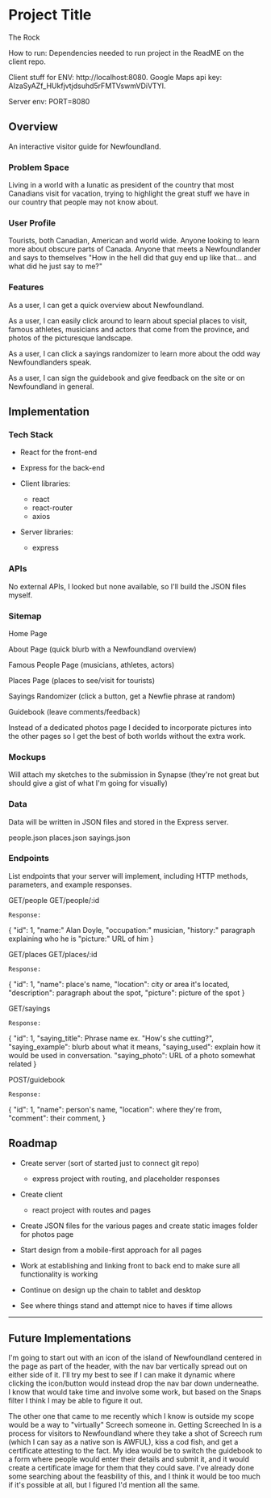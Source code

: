 # Project Title

The Rock 

How to run: Dependencies needed to run project in the ReadME on the client repo. 

Client stuff for ENV: http://localhost:8080. Google Maps api key: AIzaSyAZf_HUkfjvtjdsuhd5rFMTVswmVDiVTYI. 

Server env: PORT=8080

## Overview

An interactive visitor guide for Newfoundland.

### Problem Space

Living in a world with a lunatic as president of the country that most Canadians visit for vacation, trying to highlight the great stuff we have in our country that people may not know about.

### User Profile

Tourists, both Canadian, American and world wide. Anyone looking to learn more about obscure parts of Canada. Anyone that meets a Newfoundlander and says to themselves "How in the hell did that guy end up like that... and what did he just say to me?"

### Features

As a user, I can get a quick overview about Newfoundland.

As a user, I can easily click around to learn about special places to visit, famous athletes, musicians and actors that come from the province, and photos of the picturesque landscape.

As a user, I can click a sayings randomizer to learn more about the odd way Newfoundlanders speak.

As a user, I can sign the guidebook and give feedback on the site or on Newfoundland in general.

## Implementation

### Tech Stack

- React for the front-end
- Express for the back-end 

- Client libraries: 
    - react
    - react-router
    - axios
- Server libraries:
    - express

### APIs

No external APIs, I looked but none available, so I'll build the JSON files myself.

### Sitemap

Home Page 

About Page (quick blurb with a Newfoundland overview)

Famous People Page (musicians, athletes, actors)

Places Page (places to see/visit for tourists)

Sayings Randomizer (click a button, get a Newfie phrase at random)

Guidebook (leave comments/feedback)

Instead of a dedicated photos page I decided to incorporate pictures into the other pages so I get the best of both worlds without the extra work.

### Mockups

Will attach my sketches to the submission in Synapse (they're not great but should give a gist of what I'm going for visually)

### Data

Data will be written in JSON files and stored in the Express server.

people.json
places.json
sayings.json

### Endpoints

List endpoints that your server will implement, including HTTP methods, parameters, and example responses.

GET/people
GET/people/:id

```
Response:
```
{
    "id": 1,
    "name:" Alan Doyle,
    "occupation:" musician,
    "history:" paragraph explaining who he is
    "picture:" URL of him
}

GET/places
GET/places/:id

```
Response:
```

{
    "id": 1,
    "name": place's name,
    "location": city or area it's located,
    "description": paragraph about the spot,
    "picture": picture of the spot
}

GET/sayings

```
Response:
```

{
    "id": 1,
    "saying_title": Phrase name ex. "How's she cutting?",
    "saying_example": blurb about what it means,
    "saying_used": explain how it would be used in conversation.
    "saying_photo": URL of a photo somewhat related 
}

POST/guidebook

```
Response:
```

{
    "id": 1,
    "name": person's name,
    "location": where they're from,
    "comment": their comment,
}

## Roadmap

- Create server (sort of started just to connect git repo)
    - express project with routing, and placeholder responses

- Create client
    - react project with routes and pages

- Create JSON files for the various pages and create static images folder for photos page

- Start design from a mobile-first approach for all pages

- Work at establishing and linking front to back end to make sure all functionality is working

- Continue on design up the chain to tablet and desktop

- See where things stand and attempt nice to haves if time allows

---

## Future Implementations

I'm going to start out with an icon of the island of Newfoundland centered in the page as part of the header, with the nav bar vertically spread out on either side of it. I'll try my best to see if I can make it dynamic where clicking the icon/button would instead drop the nav bar down underneathe. I know that would take time and involve some work, but based on the Snaps filter I think I may be able to figure it out.

The other one that came to me recently which I know is outside my scope would be a way to "virtually" Screech someone in. Getting Screeched In is a process for visitors to Newfoundland where they take a shot of Screech rum (which I can say as a native son is AWFUL), kiss a cod fish, and get a certificate attesting to the fact. My idea would be to switch the guidebook to a form where people would enter their details and submit it, and it would create a certificate image for them that they could save. I've already done some searching about the feasbility of this, and I think it would be too much if it's possible at all, but I figured I'd mention all the same.
